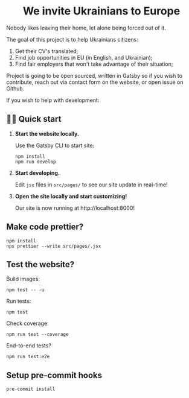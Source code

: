<h1 align="center">
  We invite Ukrainians to Europe
</h1>

Nobody likes leaving their home, let alone being forced out of it.

The goal of this project is to help Ukrainians citizens:
1. Get their CV's translated;
2. Find job opportunities in EU (in English, and Ukrainian);
3. Find fair employers that won't take advantage of their situation;

Project is going to be open sourced, written in Gatsby so if you wish to contribute, reach out via contact form on the website, or open issue on Github.

If you wish to help with development:

## 🏃‍♂️ Quick start

1.  **Start the website locally.**

    Use the Gatsby CLI to start site:

    ```shell
    npm install
    npm run develop
    ```

2.  **Start developing.**

    Edit `jsx` files in `src/pages/` to see our site update in real-time!

3.  **Open the site locally and start customizing!**

    Our site is now running at http://localhost:8000!

## Make code prettier?

```
npm install
npx prettier --write src/pages/.jsx
```

## Test the website?

Build images:

```
npm test -- -u
```

Run tests:

```
npm test
```

Check coverage:

```
npm run test --coverage
```

End-to-end tests?

```
npm run test:e2e
```

## Setup pre-commit hooks

```
pre-commit install
```